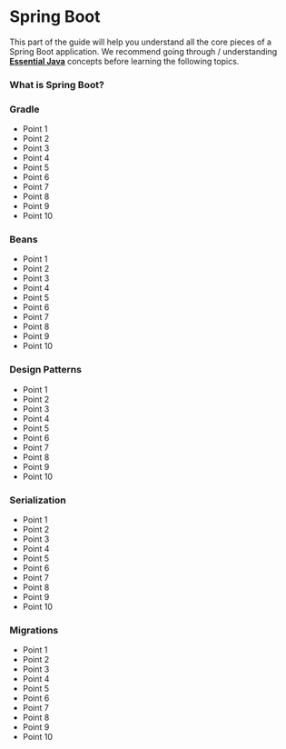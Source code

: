 # Spring Boot

This part of the guide will help you understand all the core pieces of a Spring Boot application. We recommend going through / understanding **[Essential Java](java.md)** concepts before learning the following topics.

### What is Spring Boot?

### Gradle

* Point 1
* Point 2
* Point 3
* Point 4
* Point 5
* Point 6
* Point 7
* Point 8
* Point 9
* Point 10

### Beans

* Point 1
* Point 2
* Point 3
* Point 4
* Point 5
* Point 6
* Point 7
* Point 8
* Point 9
* Point 10

### Design Patterns

* Point 1
* Point 2
* Point 3
* Point 4
* Point 5
* Point 6
* Point 7
* Point 8
* Point 9
* Point 10

### Serialization

* Point 1
* Point 2
* Point 3
* Point 4
* Point 5
* Point 6
* Point 7
* Point 8
* Point 9
* Point 10

### Migrations

* Point 1
* Point 2
* Point 3
* Point 4
* Point 5
* Point 6
* Point 7
* Point 8
* Point 9
* Point 10